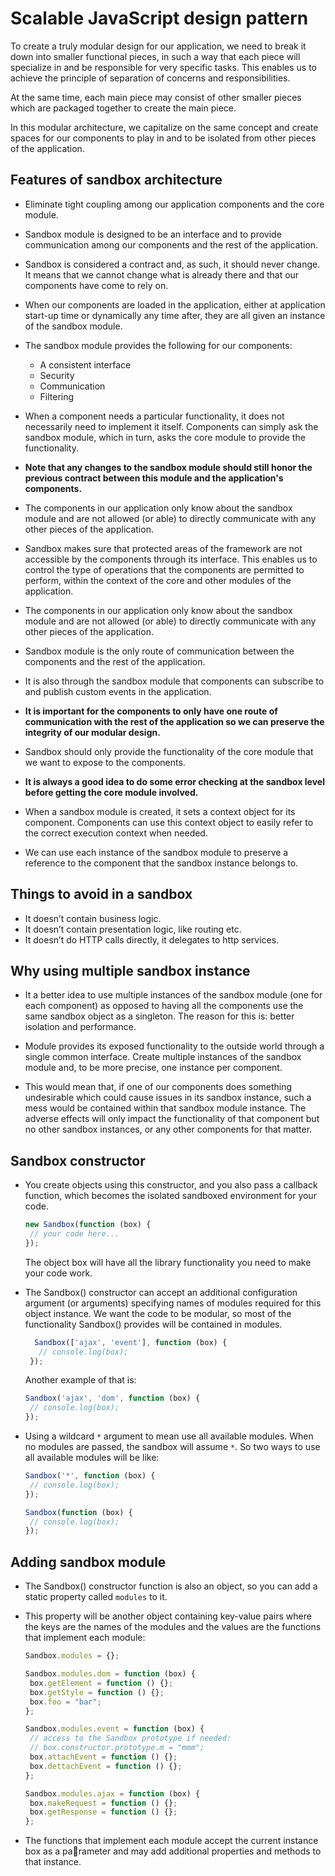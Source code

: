 # Scalable JavaScript design pattern

To create a truly modular design for our application, we need to break it down into smaller functional pieces, in such a way that each piece will specialize in and be responsible for very specific tasks. This enables us to achieve the principle of separation of concerns and responsibilities.

At the same time, each main piece may consist of other smaller pieces which are packaged together to create the main piece.

In this modular architecture, we capitalize on the same concept and create spaces for our components to play in and to be isolated from other pieces of the application.

## Features of sandbox architecture

* Eliminate tight coupling among our application components and the core module.

* Sandbox module is designed to be an interface and to provide communication among our components and the rest of the application.

* Sandbox is considered a contract and, as such, it should never change. It means that we cannot change what is already there and that our components have come to rely on.

* When our components are loaded in the application, either at application start-up time or dynamically any time after, they are all given an instance of the sandbox module.

* The sandbox module provides the following for our components:

  * A consistent interface
  * Security
  * Communication
  * Filtering

* When a component needs a particular functionality, it does not necessarily need to implement it itself. Components can simply ask the sandbox module, which in turn, asks the core module to provide the functionality.

* **Note that any changes to the sandbox module should still honor the previous contract between this module and the application's components.**

* The components in our application only know about the sandbox module and are not allowed (or able) to directly communicate with any other pieces of the application.

* Sandbox makes sure that protected areas of the framework are not accessible by the components through its interface. This enables us to control the type of operations that the components are permitted to perform, within the context of the core and other modules of the application.

* The components in our application only know about the sandbox module and are not allowed (or able) to directly communicate with any other pieces of the application.

* Sandbox module is the only route of communication between the components and the rest of the application.

* It is also through the sandbox module that components can subscribe to and publish custom events in the application.

* **It is important for the components to only have one route of communication with the rest of the application so we can preserve the integrity of our modular design.**

* Sandbox should only provide the functionality of the core module that we want to expose to the components.

* **It is always a good idea to do some error checking at the sandbox level before getting the core module involved.**

* When a sandbox module is created, it sets a context object for its component. Components can use this context object to easily refer to the correct execution context when needed.

* We can use each instance of the sandbox module to preserve a reference to the component that the sandbox instance belongs to. 

## Things to avoid in a sandbox

* It doesn’t contain business logic.
* It doesn’t contain presentation logic, like routing etc.
* It doesn’t do HTTP calls directly, it delegates to http services.

## Why using multiple sandbox instance

* It a better idea to use multiple instances of the sandbox module (one for each component) as opposed to having all the components use the same sandbox object as a singleton. The reason for this is: better isolation and performance.

* Module provides its exposed functionality to the outside world through a single common interface. Create multiple instances of the sandbox module and, to be more precise, one instance per component.

* This would mean that, if one of our components does something undesirable which could cause issues in its sandbox instance, such a mess would be contained within that sandbox module instance. The adverse effects will only impact the functionality of that component but no other sandbox instances, or any other components for that matter.

## Sandbox constructor

* You create objects using this constructor, and you also pass a callback function, which becomes the isolated sandboxed environment for your code.

  ```js
  new Sandbox(function (box) {
   // your code here...
  });
  ```

  The object box will have all the library functionality you need to make your code work.

* The Sandbox() constructor can accept an additional configuration argument (or arguments) specifying names of modules required for this object instance. We want the code to be modular, so most of the functionality Sandbox() provides will be contained in modules.

  ```js
    Sandbox(['ajax', 'event'], function (box) {
     // console.log(box);
   });
  ```

  Another example of that is:
  
  ```js
  Sandbox('ajax', 'dom', function (box) {
   // console.log(box);
  });
  ```

* Using a wildcard `*` argument to mean use all available modules. When no modules are passed, the sandbox will assume `*`. So two ways to use all available modules will be like:

  ```js
  Sandbox('*', function (box) {
   // console.log(box);
  });
  ```
  
  ```js
  Sandbox(function (box) {
   // console.log(box);
  });
  ```

## Adding sandbox module

* The Sandbox() constructor function is also an object, so you can add a static property called `modules` to it.

* This property will be another object containing key-value pairs where the keys are the names of the modules and the values are the functions that implement each module:

  ```js
  Sandbox.modules = {};

  Sandbox.modules.dom = function (box) {
   box.getElement = function () {};
   box.getStyle = function () {};
   box.foo = "bar";
  };

  Sandbox.modules.event = function (box) {
   // access to the Sandbox prototype if needed:
   // box.constructor.prototype.m = "mmm";
   box.attachEvent = function () {};
   box.dettachEvent = function () {};
  };

  Sandbox.modules.ajax = function (box) {
   box.makeRequest = function () {};
   box.getResponse = function () {};
  };
  ```

* The functions that implement each module accept the current instance box as a parameter and may add additional properties and methods to that instance.
